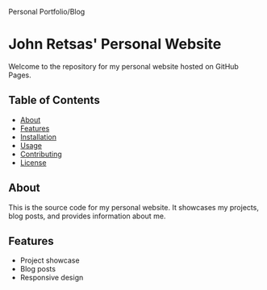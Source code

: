 Personal Portfolio/Blog

# John Retsas' Personal Website

Welcome to the repository for my personal website hosted on GitHub Pages.

## Table of Contents

- [About](#about)
- [Features](#features)
- [Installation](#installation)
- [Usage](#usage)
- [Contributing](#contributing)
- [License](#license)

## About

This is the source code for my personal website. It showcases my projects, blog posts, and provides information about me.

## Features

- Project showcase
- Blog posts
- Responsive design
